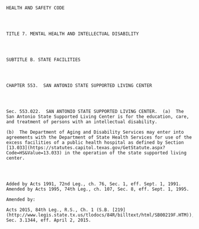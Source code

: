 ﻿
    
    
    	
    					
    
    
    HEALTH AND SAFETY CODE
    
      
    
    
    TITLE 7. MENTAL HEALTH AND INTELLECTUAL DISABILITY
    
      
    
    
    SUBTITLE B. STATE FACILITIES
    
      
    
    
    CHAPTER 553.  SAN ANTONIO STATE SUPPORTED LIVING CENTER
    
      
    
    
    Sec. 553.022.  SAN ANTONIO STATE SUPPORTED LIVING CENTER.  (a)  The San Antonio State Supported Living Center is for the education, care, and treatment of persons with an intellectual disability.
    
    (b)  The Department of Aging and Disability Services may enter into agreements with the Department of State Health Services for use of the excess facilities of a public health hospital as defined by Section [13.033](https://statutes.capitol.texas.gov/GetStatute.aspx?Code=HS&Value=13.033) in the operation of the state supported living center.
    
    
    
    
    Added by Acts 1991, 72nd Leg., ch. 76, Sec. 1, eff. Sept. 1, 1991.  Amended by Acts 1995, 74th Leg., ch. 107, Sec. 8, eff. Sept. 1, 1995.
    
    Amended by: 
    
    Acts 2015, 84th Leg., R.S., Ch. 1 (S.B. [219](http://www.legis.state.tx.us/tlodocs/84R/billtext/html/SB00219F.HTM)), Sec. 3.1344, eff. April 2, 2015.
    
    
    
    
    				
